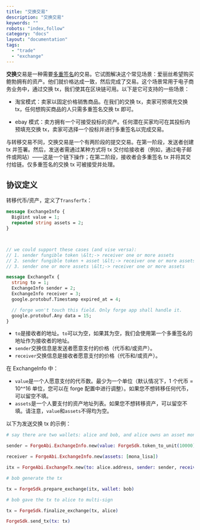```yaml
---
title: "交换交易"
description: "交换交易"
keywords: ""
robots: "index,follow"
category: "docs"
layout: "documentation"
tags:
  - "trade"
  - "exchange"
---
```


**交换**交易是一种需要[多重签名](../arch/multisig)的交易。它试图解决这个常见场景：爱丽丝希望购买鲍勃拥有的资产。他们就价格达成一致，然后完成了交易。这个场景常用于电子商务业务中，通过交换 tx，我们使其在区块链可用。以下是它可支持的一些场景：

- 淘宝模式：卖家以固定价格销售商品。在我们的交换 tx，卖家可预填充交换 tx，任何想购买商品的人只需多重签名交换 tx 即可。

- ebay 模式：卖方拥有一个可接受投标的资产。任何潜在买家均可在其投标内预填充交换 tx，卖家可选择一个投标并进行多重签名以完成交易。

与转移交易不同，交换交易是一个有两阶段的提交交易。在第一阶段，发送者创建 tx 并签署。然后，发送者需通过某种方式将 tx 交付给接收者（例如，通过电子邮件或网站）——这是一个链下操作；在第二阶段，接收者会多重签名 tx 并将其交付给链。仅多重签名的交换 tx 可被接受并处理。

## 协议定义

转移代币/资产，定义了`TransferTx`：

```proto
message ExchangeInfo {
  BigUint value = 1;
  repeated string assets = 2;
}



// we could support these cases (and vise versa):
// 1. sender fungible token \&lt;-> receiver one or more assets
// 2. sender fungible token + asset \&lt;-> receiver one or more assets
// 3. sender one or more assets \&lt;-> receiver one or more assets

message ExchangeTx {
  string to = 1;
  ExchangeInfo sender = 2;
  ExchangeInfo receiver = 3;
  google.protobuf.Timestamp expired_at = 4;

  // forge won't touch this field. Only forge app shall handle it.
  google.protobuf.Any data = 15;
}
```

- `to`是接收者的地址。`to`可以为空，如果其为空，我们会使用第一个多重签名的地址作为接收者的地址。
- `sender`交换信息是发送者愿意支付的价格（代币和/或资产）。
- `receiver`交换信息是接收者愿意支付的价格（代币和/或资产）。

在 ExchangeInfo 中：

- `value`是一个人愿意支付的代币数。最少为一个单位（默认情况下，1 个代币 = 10^^16 单位，您可以在 forge 配置中进行调整）。如果您不想转移任何代币，可以留空不填。
- `assets`是一个人要支付的资产地址列表。如果您不想转移资产，可以留空不填。请注意，`value`和`assets`不得均为空。

以下为发送交换 tx 的示例：

```elixir
# say there are two wallets: alice and bob, and alice owns an asset mona_lisa, bob's willing to pay 10000 tokens to buy it.

sender = ForgeAbi.ExchangeInfo.new(value: ForgeSdk.token_to_unit(10000))

receiver = ForgeAbi.ExchangeInfo.new(assets: [mona_lisa])

itx = ForgeAbi.ExchangeTx.new(to: alice.address, sender: sender, receiver: receiver)

# bob generate the tx

tx = ForgeSdk.prepare_exchange(itx, wallet: bob)

# bob gave the tx to alice to multi-sign

tx = ForgeSdk.finalize_exchange(tx, alice)

ForgeSdk.send_tx(tx: tx)
```
